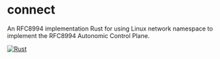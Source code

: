 # connect

An RFC8994 implementation Rust for using Linux network namespace to implement the
RFC8994 Autonomic Control Plane.

[![Rust](https://github.com/AnimaGUS-minerva/connect/actions/workflows/rust.yml/badge.svg)](https://github.com/AnimaGUS-minerva/connect/actions/workflows/rust.yml)




